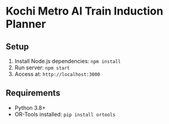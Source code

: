 # Kochi Metro AI Train Induction Planner

## Setup
1. Install Node.js dependencies: `npm install`
2. Run server: `npm start`
3. Access at: `http://localhost:3000`

## Requirements
- Python 3.8+
- OR-Tools installed: `pip install ortools`